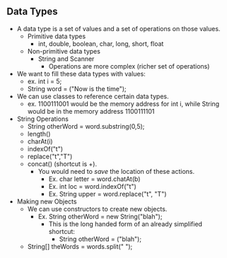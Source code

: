 ## Data Types
- A data type is a set of values and a set of operations on those values.
	- Primitive data types
		- int, double, boolean, char, long, short, float
	- Non-primitive data types
		- String and Scanner
			- Operations are more complex (richer set of operations)
- We want to fill these data types with values:
	- ex. int i = 5;
	- String word = ("Now is the time");
- We can use classes to reference certain data types.
	- ex. 1100111001 would be the memory address for int i, while String would be in the memory address 1100111101
- String Operations
	- String otherWord = word.substring(0,5);
	- length()
	- charAt(i)
	- indexOf("t")
	- replace("t","T")
	- concat() (shortcut is +).
		- You would need to *save* the location of these actions.
			- Ex. char letter = word.chatAt(b)
			- Ex. int loc = word.indexOf("t")
			- Ex. String upper = word.replace("t", "T")
- Making new Objects
	- We can use constructors to create new objects.
		- Ex. String otherWord = new String("blah");
			- This is the long handed form of an already simplified shortcut:
				- String otherWord = ("blah");
	- String[] theWords = words.split(" ");

